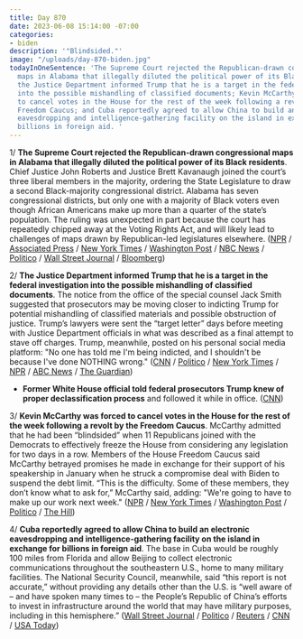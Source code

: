 ```yaml
---
title: Day 870
date: 2023-06-08 15:14:00 -07:00
categories:
- biden
description: '"Blindsided."'
image: "/uploads/day-870-biden.jpg"
todayInOneSentence: 'The Supreme Court rejected the Republican-drawn congressional
  maps in Alabama that illegally diluted the political power of its Black residents;
  the Justice Department informed Trump that he is a target in the federal investigation
  into the possible mishandling of classified documents; Kevin McCarthy was forced
  to cancel votes in the House for the rest of the week following a revolt by the
  Freedom Caucus; and Cuba reportedly agreed to allow China to build an electronic
  eavesdropping and intelligence-gathering facility on the island in exchange for
  billions in foreign aid. '
---
```


1/ **The Supreme Court rejected the Republican-drawn congressional maps in Alabama that illegally diluted the political power of its Black residents**. Chief Justice John Roberts and Justice Brett Kavanaugh joined the court’s three liberal members in the majority, ordering the State Legislature to draw a second Black-majority congressional district. Alabama has seven congressional districts, but only one with a majority of Black voters even though African Americans make up more than a quarter of the state’s population. The ruling was unexpected in part because the court has repeatedly chipped away at the Voting Rights Act, and will likely lead to challenges of maps drawn by Republican-led legislatures elsewhere. ([NPR](https://www.npr.org/2023/06/08/1181002182/supreme-court-voting-rights) / [Associated Press](https://apnews.com/article/supreme-court-redistricting-race-voting-rights-alabama-af0d789ec7498625d344c0a4327367fe) / [New York Times](https://www.nytimes.com/2023/06/08/us/supreme-court-voting-rights-act-alabama.html) / [Washington Post](https://www.washingtonpost.com/politics/2023/06/08/supreme-court-alabama-redistricting-voting-rights/) / [NBC News](https://www.nbcnews.com/politics/supreme-court/supreme-court-strikes-alabama-congressional-map-voting-rights-dispute-rcna64476) / [Politico](https://www.politico.com/news/2023/06/08/voting-rights-act-dodges-bullet-at-supreme-court-00101004) / [Wall Street Journal](https://www.wsj.com/articles/supreme-court-blocks-gop-drawn-alabama-voting-map-challenged-by-black-voters-33f10297?mod=hp_lead_pos2) / [Bloomberg](https://www.bloomberg.com/news/articles/2023-06-08/supreme-court-bolsters-voting-rights-act-backs-black-district?srnd=premium&sref=MIBMEEoj))

2/ **The Justice Department informed Trump that he is a target in the federal investigation into the possible mishandling of classified documents**. The notice from the office of the special counsel Jack Smith suggested that prosecutors may be moving closer to indicting Trump for potential mishandling of classified materials and possible obstruction of justice. Trump’s lawyers were sent the “target letter” days before meeting with Justice Department officials in what was described as a final attempt to stave off charges. Trump, meanwhile, posted on his personal social media platform: "No one has told me I'm being indicted, and I shouldn't be because I've done NOTHING wrong." ([CNN](https://www.cnn.com/2023/06/07/politics/trump-justice-department-classified-documents/index.html) / [Politico](https://www.politico.com/news/2023/06/07/trump-notified-that-he-is-the-target-of-an-ongoing-criminal-investigation-00100920) / [New York Times](https://www.nytimes.com/2023/06/07/us/politics/trump-documents-florida-grand-jury.html) / [NPR](https://www.npr.org/2023/06/07/1180753012/mark-meadows-trump-testimony-grand-jury) / [ABC News](https://abcnews.go.com/Politics/trump-informed-target-special-counsel-investigation-classified-docs/story?id=99917116) / [The Guardian](https://www.theguardian.com/us-news/2023/jun/07/trump-mar-a-lago-classified-documents-investigation))

* **Former White House official told federal prosecutors Trump knew of proper declassification process** and followed it while in office. ([CNN](https://www.cnn.com/2023/06/08/politics/former-white-house-official-declassification-trump-biden/))

3/ **Kevin McCarthy was forced to cancel votes in the House for the rest of the week following a revolt by the Freedom Caucus**. McCarthy admitted that he had been “blindsided” when 11 Republicans joined with the Democrats to effectively freeze the House from considering any legislation for two days in a row. Members of the House Freedom Caucus said McCarthy betrayed promises he made in exchange for their support of his speakership in January when he struck a compromise deal with Biden to suspend the debt limit. “This is the difficulty. Some of these members, they don’t know what to ask for,” McCarthy said, adding: "We're going to have to make up our work next week." ([NPR](https://www.npr.org/2023/06/06/1180492284/house-freedom-caucus-republicans-mccarthy-vote-debt-ceiling-gas-stoves) / [New York Times](https://www.nytimes.com/2023/06/07/us/politics/mccarthy-house-republicans-mutiny.html) / [Washington Post](https://www.washingtonpost.com/politics/2023/06/07/house-republicans-mccarthy-freedom-caucus/) / [Politico](https://www.politico.com/news/2023/06/06/conservatives-mccarthy-rebellion-debt-deal-00100538) / [The Hill](https://thehill.com/homenews/house/4039569-house-cancels-votes-for-rest-of-week-amid-floor-chaos/))

4/ **Cuba reportedly agreed to allow China to build an electronic eavesdropping and intelligence-gathering facility on the island in exchange for billions in foreign aid**. The base in Cuba would be roughly 100 miles from Florida and allow Beijing to collect electronic communications throughout the southeastern U.S., home to many military facilities. The National Security Council, meanwhile, said “this report is not accurate,” without providing any details other than the U.S. is “well aware of – and have spoken many times to – the People’s Republic of China’s efforts to invest in infrastructure around the world that may have military purposes, including in this hemisphere.” ([Wall Street Journal](https://www.wsj.com/articles/cuba-to-host-secret-chinese-spy-base-focusing-on-u-s-b2fed0e0?mod=hp_lead_pos1) / [Politico](https://www.politico.com/news/2023/06/08/china-spy-on-us-cuba-00100990) / [Reuters](https://www.reuters.com/world/china-post-spy-facility-cuba-off-southeastern-us-wsj-2023-06-08/) / [CNN](https://www.cnn.com/2023/06/08/politics/cuba-china-spying-facility/index.html) / [USA Today](https://www.usatoday.com/story/news/politics/2023/06/08/china-spy-base-cuba-alarm-us/70301734007/))
 
